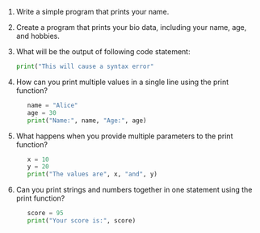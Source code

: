 1. Write a simple program that prints your name.
2. Create a program that prints your bio data, including your name, age, and hobbies.
3. What will be the output of following code statement:
   ```python
   print("This will cause a syntax error"
    ```

4. How can you print multiple values in a single line using the print function?
   ```python
      name = "Alice"
      age = 30
      print("Name:", name, "Age:", age)
   ```

5. What happens when you provide multiple parameters to the print function?
   ```python
      x = 10
      y = 20
      print("The values are", x, "and", y)
   ```


6. Can you print strings and numbers together in one statement using the print function?
   ```python
      score = 95
      print("Your score is:", score)

   ```
